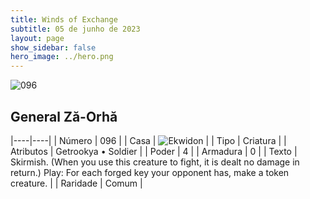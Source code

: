 ```yaml
---
title: Winds of Exchange
subtitle: 05 de junho de 2023
layout: page
show_sidebar: false
hero_image: ../hero.png
---
```


![096](https://mastervault-storage-prod.s3.amazonaws.com/media/card_front/en/600_096_47cf96e6fcd0_en.png)


## General Ză-Orhă

|----|----|
| Número | 096 |
| Casa | ![Ekwidon](https://archonarcana.com/images/thumb/3/31/Ekwidon.png/25px-Ekwidon.png "Ekwidon") |
| Tipo | Criatura |
| Atributos | Getrookya • Soldier |
| Poder | 4 |
| Armadura | 0 |
| Texto | Skirmish. (When you use this creature to fight, it is dealt no damage in return.) Play: For each forged key your opponent has, make a token creature.  |
| Raridade | Comum |
